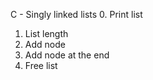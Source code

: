 C - Singly linked lists
0. Print list
1. List length
2. Add node
3. Add node at the end
4. Free list
